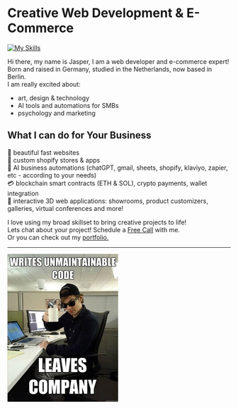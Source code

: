 # Creative Web Development & E-Commerce
[![My Skills](https://skillicons.dev/icons?i=js,threejs,react,nextjs,p5js,blender,figma,ps,mongodb,r,solidity)](https://skillicons.dev)

Hi there, my name is Jasper, I am a web developer and e-commerce expert!  
Born and raised in Germany, studied in the Netherlands, now based in Berlin.  
I am really excited about:

- art, design & technology
- AI tools and automations for SMBs
- psychology and marketing
  
## What I can do for Your Business 
  
  🎨 beautiful fast websites   
  🤑 custom shopify stores & apps    
  🤖 AI business automations (chatGPT, gmail, sheets, shopify, klaviyo, zapier, etc - according to your needs)     
  💳 blockchain smart contracts (ETH & SOL), crypto payments, wallet integration  
  📝 interactive 3D web applications: showrooms, product customizers, galleries, virtual conferences and more!

I love using my broad skillset to bring creative projects to life!   
Lets chat about your project! Schedule a [Free Call](https://dankylabs.com/contact) with me.  
Or you can check out my [portfolio.](https://dankylabs.com)  

---
![programmer humor](code.jpg)
